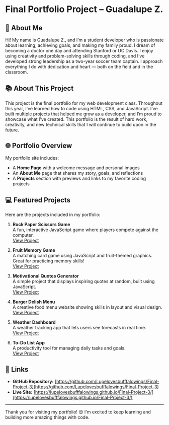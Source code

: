 # Final Portfolio Project – Guadalupe Z.

## 👋 About Me

Hi! My name is Guadalupe Z., and I’m a student developer who is passionate about learning, achieving goals, and making my family proud. I dream of becoming a doctor one day and attending Stanford or UC Davis. I enjoy using creativity and problem-solving skills through coding, and I’ve developed strong leadership as a two-year soccer team captain. I approach everything I do with dedication and heart — both on the field and in the classroom.

## 📚 About This Project

This project is the final portfolio for my web development class. Throughout this year, I’ve learned how to code using HTML, CSS, and JavaScript. I’ve built multiple projects that helped me grow as a developer, and I’m proud to showcase what I’ve created. This portfolio is the result of hard work, creativity, and new technical skills that I will continue to build upon in the future.

## 🌐 Portfolio Overview

My portfolio site includes:
- A **Home Page** with a welcome message and personal images
- An **About Me** page that shares my story, goals, and reflections
- A **Projects** section with previews and links to my favorite coding projects

## 💻 Featured Projects

Here are the projects included in my portfolio:

1. **Rock Paper Scissors Game**  
   A fun, interactive JavaScript game where players compete against the computer.  
   [View Project](https://codepen.io/lupezapata08/pen/RNPNmxO)

2. **Fruit Memory Game**  
   A matching card game using JavaScript and fruit-themed graphics. Great for practicing memory skills!  
   [View Project](https://codepen.io/lupezapata08/pen/xbGbNya)

3. **Motivational Quotes Generator**  
   A simple project that displays inspiring quotes at random, built using JavaScript.  
   [View Project](https://codepen.io/lupezapata930/pen/zxYLJWN)

4. **Burger Delish Menu**  
   A creative food menu website showing skills in layout and visual design.  
   [View Project](https://codepen.io/lupezapata930/pen/YPPXqGZ)

5. **Weather Dashboard**  
   A weather tracking app that lets users see forecasts in real time.  
   [View Project](https://codepen.io/lupezapata08/pen/YOUR_PROJECT_5)

6. **To-Do List App**  
   A productivity tool for managing daily tasks and goals.  
   [View Project](https://codepen.io/lupezapata08/pen/YOUR_PROJECT_6)

## 🔗 Links

- **GitHub Repository:** [https://github.com/Lupelovesbufffalowings/Final-Project-3](https://github.com/Lupelovesbufffalowings/Final-Project-3)
- **Live Site:** [https://lupelovesbufffalowings.github.io/Final-Project-3/](https://lupelovesbufffalowings.github.io/Final-Project-3/)

---

Thank you for visiting my portfolio! 😊 I'm excited to keep learning and building more amazing things with code.
